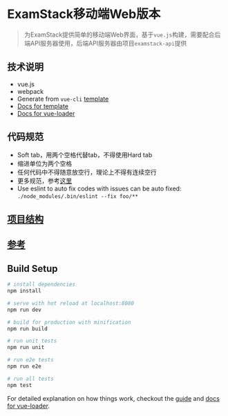 # ExamStack移动端Web版本

> 为ExamStack提供简单的移动端Web界面，基于`vue.js`构建，需要配合后端API服务器使用，后端API服务器由项目`examstack-api`提供

## 技术说明

* vue.js
* webpack
* Generate from `vue-cli` [template](https://github.com/vuejs-templates/webpack)
* [Docs for template](http://vuejs-templates.github.io/webpack/index.html)
* [Docs for vue-loader](http://vue-loader.vuejs.org/en/index.html)

## 代码规范

* Soft tab，用两个空格代替tab，不得使用Hard tab
* 缩进单位为两个空格
* 任何代码中不得随意放空行，理论上不得有连续空行
* 更多规范，参考[这里](./docs/conventions.md)
* Use eslint to auto fix codes with issues can be auto fixed: `./node_modules/.bin/eslint --fix foo/**`

## [项目结构](./docs/structures.md)

## [参考](./docs/references.md)


## Build Setup

``` bash
# install dependencies
npm install

# serve with hot reload at localhost:8080
npm run dev

# build for production with minification
npm run build

# run unit tests
npm run unit

# run e2e tests
npm run e2e

# run all tests
npm test
```

For detailed explanation on how things work, checkout the [guide](https://github.com/vuejs-templates/webpack#vue-webpack-boilerplate) and [docs for vue-loader](http://vuejs.github.io/vue-loader).
